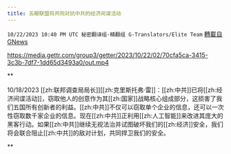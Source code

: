 ```yaml
---
title: 五眼联盟将共同对抗中共的经济间谍活动
---
```

`10/22/2023 10:40 PM UTC 秘密翻译组-精翻组 G-Translators/Elite Team` [轉載自GNews](https://gnews.org/articles/1867438)


https://media.gettr.com/group3/getter/2023/10/22/02/70cfa5ca-3415-3c3b-7df7-1dd65d3493a0/out.mp4

**

10/18/2023 [[zh:联邦调查局局长]][[zh:克里斯托弗·雷]]：[[zh:中共]]已将[[zh:经济间谍活动]]，窃取他人的创意作为其[[zh:国家]]战略核心组成部分，这损害了我们五国所有创新者的利益。[[zh:中共]]不仅可以窃取单个企业的信息，还可以一次性窃取数千家企业的信息。现在[[zh:中共]]正利用[[zh:人工智能]]来改进其庞大的黑客行动。如果[[zh:中共]]继续无视法治并试图破坏我们的[[zh:经济]]安全，我们将会联合阻止[[zh:中共]]的敌对计划，共同捍卫我们的安全。

**
